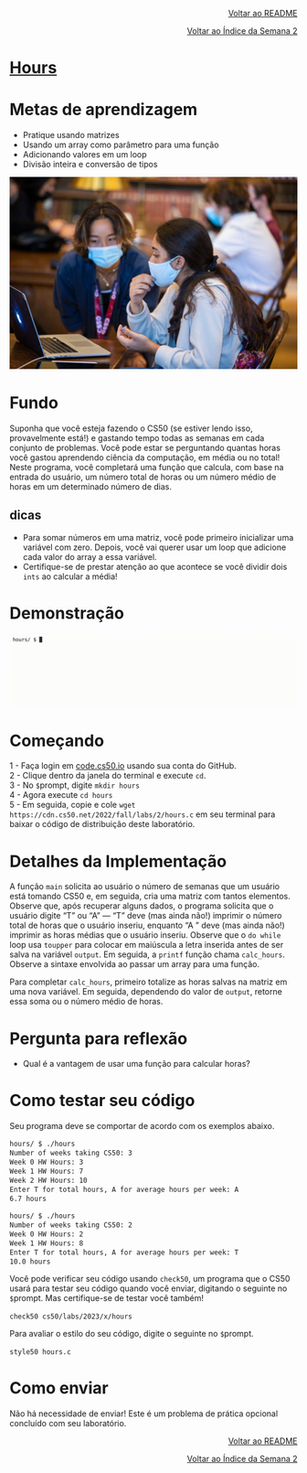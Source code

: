 <p align="right">
   <a href="https://patyfil.github.io/cs50-cc50-harvard/">Voltar ao README</a>
</p>
<p align="right">
   <a href="https://patyfil.github.io/cs50-cc50-harvard/2-Arrays.html">Voltar ao Índice da Semana 2</a>
</p>

# [Hours](https://cs50.harvard.edu/x/2023/problems/2/hours/)  

# Metas de aprendizagem
* Pratique usando matrizes
* Usando um array como parâmetro para uma função
* Adicionando valores em um loop
* Divisão inteira e conversão de tipos

<img src="../assets/hours.jpeg" />  

# Fundo
Suponha que você esteja fazendo o CS50 (se estiver lendo isso, provavelmente está!) e gastando tempo todas as semanas em cada conjunto de problemas. Você pode estar se perguntando quantas horas você gastou aprendendo ciência da computação, em média ou no total! Neste programa, você completará uma função que calcula, com base na entrada do usuário, um número total de horas ou um número médio de horas em um determinado número de dias.

## dicas
* Para somar números em uma matriz, você pode primeiro inicializar uma variável com zero. Depois, você vai querer usar um loop que adicione cada valor do array a essa variável.
* Certifique-se de prestar atenção ao que acontece se você dividir dois `ints` ao calcular a média!

# Demonstração  

<img src="../assets/hoursDemo.gif" />  

# Começando
1 - Faça login em [code.cs50.io](https://code.cs50.io/) usando sua conta do GitHub.  
2 - Clique dentro da janela do terminal e execute `cd`.  
3 - No `$`prompt, digite `mkdir hours`  
4 - Agora execute `cd hours`  
5 - Em seguida, copie e cole `wget https://cdn.cs50.net/2022/fall/labs/2/hours.c` em seu terminal para baixar o código de distribuição deste laboratório.  

# Detalhes da Implementação
A função `main` solicita ao usuário o número de semanas que um usuário está tomando CS50 e, em seguida, cria uma matriz com tantos elementos. Observe que, após recuperar alguns dados, o programa solicita que o usuário digite “T” ou “A” — “T” deve (mas ainda não!) imprimir o número total de horas que o usuário inseriu, enquanto “A ” deve (mas ainda não!) imprimir as horas médias que o usuário inseriu. Observe que o `do while` loop usa `toupper` para colocar em maiúscula a letra inserida antes de ser salva na variável `output`. Em seguida, a `printf` função chama `calc_hours`. Observe a sintaxe envolvida ao passar um array para uma função.  

Para completar `calc_hours`, primeiro totalize as horas salvas na matriz em uma nova variável. Em seguida, dependendo do valor de `output`, retorne essa soma ou o número médio de horas.  

# Pergunta para reflexão  
* Qual é a vantagem de usar uma função para calcular horas?  

# Como testar seu código
Seu programa deve se comportar de acordo com os exemplos abaixo.  

```
hours/ $ ./hours
Number of weeks taking CS50: 3
Week 0 HW Hours: 3
Week 1 HW Hours: 7
Week 2 HW Hours: 10
Enter T for total hours, A for average hours per week: A
6.7 hours
```

```
hours/ $ ./hours
Number of weeks taking CS50: 2
Week 0 HW Hours: 2
Week 1 HW Hours: 8
Enter T for total hours, A for average hours per week: T
10.0 hours
```

Você pode verificar seu código usando `check50`, um programa que o CS50 usará para testar seu código quando você enviar, digitando o seguinte no `$`prompt. Mas certifique-se de testar você também!

`check50 cs50/labs/2023/x/hours`  

Para avaliar o estilo do seu código, digite o seguinte no `$`prompt.  

`style50 hours.c`

# Como enviar

Não há necessidade de enviar! Este é um problema de prática opcional concluído com seu laboratório.

<p align="right">
   <a href="https://patyfil.github.io/cs50-cc50-harvard/">Voltar ao README</a>
</p>
<p align="right">
   <a href="https://patyfil.github.io/cs50-cc50-harvard/2-Arrays.html">Voltar ao Índice da Semana 2</a>
</p>